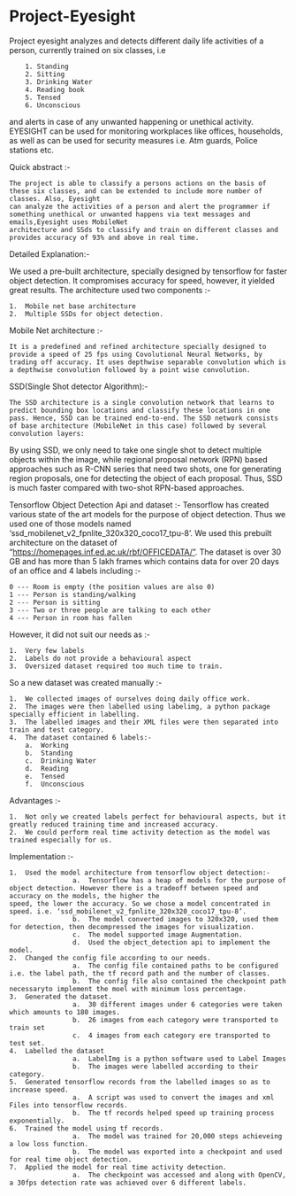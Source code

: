 # Project-Eyesight
Project eyesight analyzes and detects different daily life activities of a person, currently trained on six classes, i.e



        1. Standing
        2. Sitting
        3. Drinking Water
        4. Reading book
        5. Tensed
        6. Unconscious
        
and alerts in case of any unwanted happening or unethical activity. EYESIGHT can be used for  monitoring workplaces like offices, households, as well as can be used for security measures i.e. Atm guards, Police stations etc. 
    

Quick abstract :-


    The project is able to classify a persons actions on the basis of these six classes, and can be extended to include more number of classes. Also, Eyesight 
    can analyze the activities of a person and alert the programmer if something unethical or unwanted happens via text messages and emails,Eyesight uses MobileNet 
    architecture and SSds to classify and train on different classes and provides accuracy of 93% and above in real time.


Detailed Explanation:-

We used a pre-built architecture, specially designed by tensorflow for faster object detection. It compromises accuracy for speed, however, it yielded great results.
The architecture used two components :-


    1.	Mobile net base architecture
    2.	Multiple SSDs for object detection.

Mobile Net architecture :- 


    It is a predefined and refined architecture specially designed to provide a speed of 25 fps using Covolutional Neural Networks, by trading off accuracy. It uses depthwise separable convolution which is a depthwise convolution followed by a point wise convolution.

 

SSD(Single Shot detector Algorithm):-

    The SSD architecture is a single convolution network that learns to predict bounding box locations and classify these locations in one pass. Hence, SSD can be trained end-to-end. The SSD network consists of base architecture (MobileNet in this case) followed by several convolution layers:
 

By using SSD, we only need to take one single shot to detect multiple objects within the image, while regional proposal network (RPN) based approaches such as R-CNN series that need two shots, one for generating region proposals, one for detecting the object of each proposal. Thus, SSD is much faster compared with two-shot RPN-based approaches.

Tensorflow Object Detection Api and dataset :-
    Tensorflow has created various state of the art models for the purpose of object detection. Thus we used one of those models named ‘ssd_mobilenet_v2_fpnlite_320x320_coco17_tpu-8’. We used this prebuilt architecture on the dataset of “https://homepages.inf.ed.ac.uk/rbf/OFFICEDATA/”. The dataset is over 30 GB and has more than 5 lakh frames which contains data for over 20 days of an office and 4 labels including :-

    0 --- Room is empty (the position values are also 0)
    1 --- Person is standing/walking
    2 --- Person is sitting
    3 --- Two or three people are talking to each other
    4 --- Person in room has fallen


However, it did not suit our needs as :-


    1.	Very few labels
    2.	Labels do not provide a behavioural aspect
    3.	Oversized dataset required too much time to train.

So a new dataset was created manually :-


    1.	We collected images of ourselves doing daily office work.
    2.	The images were then labelled using labelimg, a python package specially efficient in labelling.
    3.	The labelled images and their XML files were then separated into train and test category.
    4.	The dataset contained 6 labels:-
        a.	Working
        b.	Standing
        c.	Drinking Water
        d.	Reading
        e.	Tensed
        f.	Unconscious


Advantages :-


    1.	Not only we created labels perfect for behavioural aspects, but it greatly reduced training time and increased accuracy.
    2.	We could perform real time activity detection as the model was trained especially for us.

Implementation :-


    1.	Used the model architecture from tensorflow object detection:-
                    a.	Tensorflow has a heap of models for the purpose of object detection. However there is a tradeoff between speed and accuracy on the models, the higher the                               speed, the lower the accuracy. So we chose a model concentrated in speed. i.e. ‘ssd_mobilenet_v2_fpnlite_320x320_coco17_tpu-8’.
                    b.	The model converted images to 320x320, used them for detection, then decompressed the images for visualization.
                    c.	The model supported image Augmentation.
                    d.	Used the object_detection api to implement the model.
    2.	Changed the config file according to our needs.
                    a.	The config file contained paths to be configured i.e. the label path, the tf record path and the number of classes.
                    b.	The config file also contained the checkpoint path necessaryto implement the moel with minimum loss percentage.
    3.	Generated the dataset.
                    a.	30 different images under 6 categories were taken which amounts to 180 images.
                    b.	26 images from each category were transported to train set
                    c.	4 images from each category ere transported to test set.
    4.	Labelled the dataset
                    a.	LabelImg is a python software used to Label Images
                    b.	The images were labelled according to their category.
    5.	Generated tensorflow records from the labelled images so as to increase speed.
                    a.	A script was used to convert the images and xml Files into tensorflow records.
                    b.	The tf records helped speed up training process exponentially.
    6.	Trained the model using tf records.
                    a.	The model was trained for 20,000 steps achieveing a low loss function.
                    b.	The model was exported into a checkpoint and used for real time object detection.
    7.	Applied the model for real time activity detection.
                    a.	The checkpoint was accessed and along with OpenCV, a 30fps detection rate was achieved over 6 different labels.




